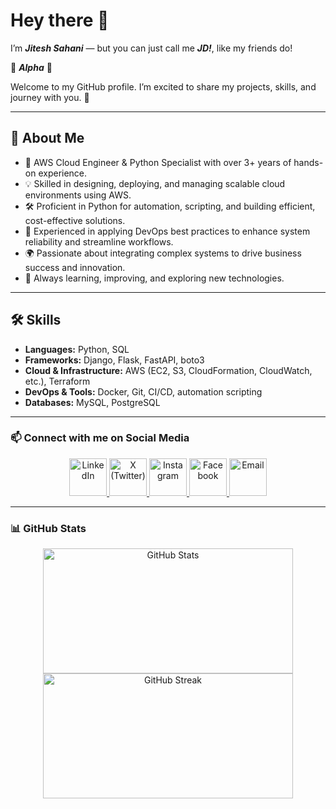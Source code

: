 # Hey there 👋

I’m **_Jitesh Sahani_** — but you can just call me **_JD!_**, like my friends do!

🐺 **_Alpha_** 🐺

Welcome to my GitHub profile.
I’m excited to share my projects, skills, and journey with you. 🚀

---

## 💫 About Me

- 🚀 AWS Cloud Engineer & Python Specialist with over 3+ years of
  hands-on experience.
- 💡 Skilled in designing, deploying, and managing scalable cloud
  environments using AWS.
- 🛠️ Proficient in Python for automation, scripting, and building
  efficient, cost-effective solutions.
- 🔧 Experienced in applying DevOps best practices to enhance system
  reliability and streamline workflows.
- 🌍 Passionate about integrating complex systems to drive business
  success and innovation.
- 🌱 Always learning, improving, and exploring new technologies.

---

## 🛠️ Skills

- **Languages:** Python, SQL
- **Frameworks:** Django, Flask, FastAPI, boto3
- **Cloud & Infrastructure:** AWS (EC2, S3, CloudFormation, CloudWatch, etc.), Terraform
- **DevOps & Tools:** Docker, Git, CI/CD, automation scripting
- **Databases:** MySQL, PostgreSQL

---

### 📫 Connect with me on Social Media

<!-- markdownlint-disable MD033 MD013-->
<div align="center">

  <a href="https://linkedin.com/in/jd-35656" target="_blank" rel="noopener noreferrer" aria-label="LinkedIn">
    <img src="https://raw.githubusercontent.com/maurodesouza/profile-readme-generator/master/src/assets/icons/social/linkedin/default.svg" width="60" height="60" alt="LinkedIn" />
  </a>

  <a href="https://x.com/jd_35656" target="_blank" rel="noopener noreferrer" aria-label="X (Twitter)">
    <img src="https://raw.githubusercontent.com/maurodesouza/profile-readme-generator/master/src/assets/icons/social/twitter/default.svg" width="60" height="60" alt="X (Twitter)" />
  </a>

  <a href="https://instagram.com/jd.35656" target="_blank" rel="noopener noreferrer" aria-label="Instagram">
    <img src="https://raw.githubusercontent.com/maurodesouza/profile-readme-generator/master/src/assets/icons/social/instagram/default.svg" width="60" height="60" alt="Instagram" />
  </a>

  <a href="https://facebook.com/jd.35656" target="_blank" rel="noopener noreferrer" aria-label="Facebook">
    <img src="https://raw.githubusercontent.com/maurodesouza/profile-readme-generator/master/src/assets/icons/social/facebook/default.svg" width="60" height="60" alt="Facebook" />
  </a>

  <a href="mailto:jitesh.sahani@outlook.com" target="_blank" rel="noopener noreferrer" aria-label="Email">
    <img src="https://raw.githubusercontent.com/maurodesouza/profile-readme-generator/master/src/assets/icons/social/gmail/default.svg" width="60" height="60" alt="Email" />
  </a>

</div>
<!-- markdownlint-enable MD033 MD013-->

---

### 📊 GitHub Stats

<!-- markdownlint-disable MD033 MD013-->
<p align="center">
  <a href="https://github.com/jd-35656">
    <img src="https://github-readme-stats.vercel.app/api?username=jd-35656&show_icons=true&theme=default" alt="GitHub Stats" width="400" height="200"/>
  </a>

  <a href="https://github.com/jd-35656">
    <img src="https://github-readme-streak-stats.herokuapp.com/?user=jd-35656&theme=default" alt="GitHub Streak" width="400" height="200"/>
  </a>
</p>
<!-- markdownlint-enable MD033 MD013-->
